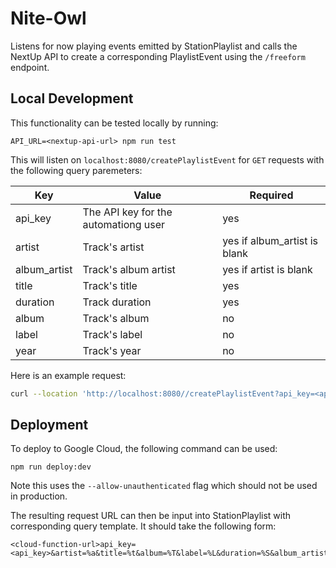 # Nite-Owl

Listens for now playing events emitted by StationPlaylist and calls the NextUp API to create a corresponding PlaylistEvent using the `/freeform` endpoint.

## Local Development

This functionality can be tested locally by running:

```
API_URL=<nextup-api-url> npm run test
```

This will listen on `localhost:8080/createPlaylistEvent` for `GET` requests with the following query paremeters:

| Key          | Value                                | Required                     |
| ------------ | ------------------------------------ | ---------------------------- |
| api_key      | The API key for the automationg user | yes                          |
| artist       | Track's artist                       | yes if album_artist is blank |
| album_artist | Track's album artist                 | yes if artist is blank       |
| title        | Track's title                        | yes                          |
| duration     | Track duration                       | yes                          |
| album        | Track's album                        | no                           |
| label        | Track's label                        | no                           |
| year         | Track's year                         | no                           |

Here is an example request:

```bash
curl --location 'http://localhost:8080//createPlaylistEvent?api_key=<api_key>&artist=Ladyhawk&title=Footprints&album=Single&label=&duration=254'
```

## Deployment

To deploy to Google Cloud, the following command can be used:

```
npm run deploy:dev
```

Note this uses the `--allow-unauthenticated` flag which should not be used in production.

The resulting request URL can then be input into StationPlaylist with corresponding query template. It should take the following form:

```
<cloud-function-url>api_key=<api_key>&artist=%a&title=%t&album=%T&label=%L&duration=%S&album_artist=%A&year=%Y
```
